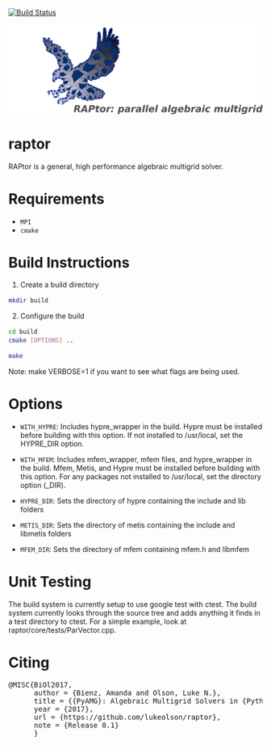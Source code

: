 [![Build Status](https://travis-ci.org/lukeolson/raptor.svg?branch=master)](https://travis-ci.org/lukeolson/raptor)

![](docs/logo/raptor-logo.png)

# raptor

RAPtor is a general, high performance algebraic multigrid solver.

# Requirements

- `MPI`
- `cmake`


# Build Instructions

1. Create a build directory
```bash
mkdir build
```
2. Configure the build

```bash
cd build
cmake [OPTIONS] ..
```

```bash
make
```
Note: make VERBOSE=1 if you want to see what flags are being used.

# Options

- `WITH_HYPRE`:
    Includes hypre_wrapper in the build.  Hypre must be installed before
    building with this option.  If not installed to /usr/local, set the
    HYPRE_DIR option.

- `WITH_MFEM`:
    Includes mfem_wrapper, mfem files, and hypre_wrapper in the build.
    Mfem, Metis, and Hypre must be installed before building with this
    option.  For any packages not installed to /usr/local, set the
    directory option (<package>_DIR).

- `HYPRE_DIR`:
    Sets the directory of hypre containing the include and lib folders

- `METIS_DIR`:
    Sets the directory of metis containing the include and libmetis folders

- `MFEM_DIR`:
    Sets the directory of mfem containing mfem.h and libmfem

# Unit Testing

The build system is currently setup to use google test with ctest. The build
system currently looks through the source tree and adds anything it finds in a
test directory to ctest. For a simple example, look at
raptor/core/tests/ParVector.cpp.

# Citing

<pre>
@MISC{BiOl2017,
      author = {Bienz, Amanda and Olson, Luke N.},
      title = {{PyAMG}: Algebraic Multigrid Solvers in {Python} v3.0},
      year = {2017},
      url = {https://github.com/lukeolson/raptor},
      note = {Release 0.1}
      }
</pre>
